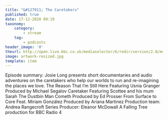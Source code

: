 ```yaml
---
title: "&#127911; The Caretakers"
published: true
date: 17-12-2020 09:19
taxonomy:
    category:
        - stream
    tag:
        - podcasts
header_image: '0'
theurl: http://open.live.bbc.co.uk/mediaselector/6/redir/version/2.0/mediaset/audio-nondrm-download/proto/http/vpid/p091csm4.mp3
image: artwork-resized.jpg
template: item
--- 
```

Episode summary: Josie Long presents short documentaries and audio adventures on the caretakers who help our worlds to run and re-imagining the places we love. The Reason That I’m Still Here Featuring Usnia Granger Produced by Michael Segalov Caretaker Featuring Scottee and his mum Sarah The Dustbin Man Cometh Produced by Ed Prosser From Surface to Core Feat. Miriam González Produced by Ariana Martinez Production team: Andrea Rangecroft Series Producer: Eleanor McDowall A Falling Tree production for BBC Radio 4
